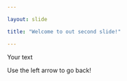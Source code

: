 ```yaml
---

layout: slide

title: "Welcome to out second slide!"

---
```


Your text

Use the left arrow to go back!
